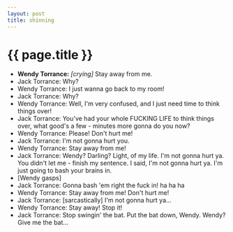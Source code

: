 ```yaml
---
layout: post
title: shinning
---
```


# {{ page.title }}

- **Wendy Torrance:** *[crying]* Stay away from me.
- Jack Torrance: Why?
- Wendy Torrance: I just wanna go back to my room!
- Jack Torrance: Why?
- Wendy Torrance: Well, I'm very confused, and I just need time to think things over!
- Jack Torrance: You've had your whole FUCKING LIFE to think things over, what good's a few - minutes more gonna do you now?
- Wendy Torrance: Please! Don't hurt me!
- Jack Torrance: I'm not gonna hurt you.
- Wendy Torrance: Stay away from me!
- Jack Torrance: Wendy? Darling? Light, of my life. I'm not gonna hurt ya. You didn't let me - finish my sentence. I said, I'm not gonna hurt ya. I'm just going to bash your brains in.
- [Wendy gasps]
- Jack Torrance: Gonna bash 'em right the fuck in! ha ha ha
- Wendy Torrance: Stay away from me! Don't hurt me!
- Jack Torrance: [sarcastically] I'm not gonna hurt ya...
- Wendy Torrance: Stay away! Stop it!
- Jack Torrance: Stop swingin' the bat. Put the bat down, Wendy. Wendy? Give me the bat...
